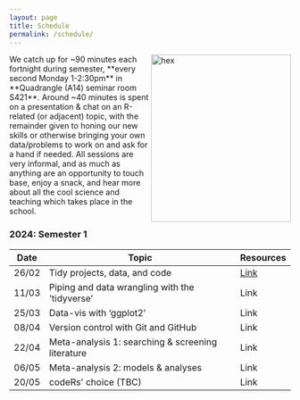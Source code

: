 ```yaml
---
layout: page
title: Schedule
permalink: /schedule/
---
```

<img src="{{ site.baseurl }}/assets/hex.png" title="hex" style="float:right;" width="250" height="300">
We catch up for ~90 minutes each fortnight during semester, **every second Monday 1-2:30pm** in **Quadrangle (A14) seminar room S421**. Around ~40 minutes is spent on a presentation & chat on an R-related (or adjacent) topic, with the remainder given to honing our new skills or otherwise bringing your own data/problems to work on and ask for a hand if needed. All sessions are very informal, and as much as anything are an opportunity to touch base, enjoy a snack, and hear more about all the cool science and teaching which takes place in the school.

### 2024: Semester 1

| Date | Topic | Resources |
|------|-------| ------- |
| 26/02 | Tidy projects, data, and code | [Link](https://github.com/solescoders/workshop_materials/tree/main/tidy_projects_data_code) |
| 11/03 | Piping and data wrangling with the 'tidyverse' | Link |
| 25/03 | Data-vis with ‘ggplot2’ | Link | 
| 08/04 | Version control with Git and GitHub | Link |
| 22/04 | Meta-analysis 1: searching & screening literature  | Link |
| 06/05 | Meta-analysis 2: models & analyses | Link | 
| 20/05 | codeRs' choice (TBC) | Link | 